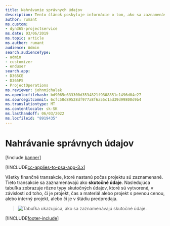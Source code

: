 ```yaml
---
title: Nahrávanie správnych údajov
description: Tento článok poskytuje informácie o tom, ako sa zaznamenávajú skutočnosti.
author: rumant
ms.custom:
- dyn365-projectservice
ms.date: 03/06/2019
ms.topic: article
ms.author: rumant
audience: Admin
search.audienceType:
- admin
- customizer
- enduser
search.app:
- D365CE
- D365PS
- ProjectOperations
ms.reviewer: johnmichalak
ms.openlocfilehash: bd9065e633300d3534821f9308851c1496d04e27
ms.sourcegitcommit: 6cfc50d89528df977a8f6a55c1ad39d99800d9b4
ms.translationtype: MT
ms.contentlocale: sk-SK
ms.lasthandoff: 06/03/2022
ms.locfileid: "8919435"
---
```

# <a name="recording-actuals"></a>Nahrávanie správnych údajov 

[!include [banner](../includes/psa-now-project-operations.md)]

[!INCLUDE[cc-applies-to-psa-app-3.x](../includes/cc-applies-to-psa-app-3x.md)]

Všetky finančné transakcie, ktoré nastanú počas projektu sú zaznamenané. Tieto transakcie sa zaznamenávajú ako **skutočné údaje**. Nasledujúca tabuľka zobrazuje rôzne typy skutočných údajov, ktoré sú vytvorené, v závislosti od toho, či je projekt, čas a materiál alebo projekt s pevnou cenou, alebo interný projekt, alebo či je v štádiu predpredaja.

> ![Tabuľka ukazujúca, ako sa zaznamenávajú skutočné údaje.](media/advanced-table2.png)


[!INCLUDE[footer-include](../includes/footer-banner.md)]
